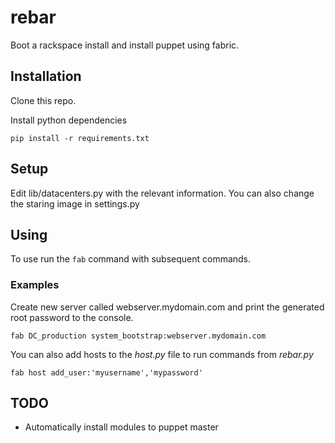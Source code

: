 rebar
=====

Boot a rackspace install and install puppet using fabric.

Installation
------------

Clone this repo.

Install python dependencies

    pip install -r requirements.txt

Setup
------
Edit lib/datacenters.py with the relevant information. You can also change
the staring image in settings.py

Using
-----

To use run the `fab` command with subsequent commands.

### Examples

Create new server called webserver.mydomain.com and print the generated root
password to the console.

	fab DC_production system_bootstrap:webserver.mydomain.com

You can also add hosts to the *host.py* file to run commands from *rebar.py*

	fab host add_user:'myusername','mypassword'


TODO
----

* Automatically install modules to puppet master
